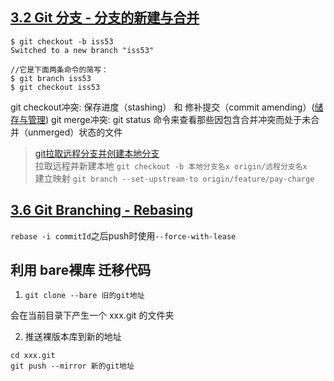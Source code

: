 ## [3.2 Git 分支 - 分支的新建与合并](https://git-scm.com/book/zh/v2/Git-%E5%88%86%E6%94%AF-%E5%88%86%E6%94%AF%E7%9A%84%E6%96%B0%E5%BB%BA%E4%B8%8E%E5%90%88%E5%B9%B6)
```
$ git checkout -b iss53
Switched to a new branch "iss53"

//它是下面两条命令的简写：
$ git branch iss53
$ git checkout iss53
```
git checkout冲突: 保存进度（stashing） 和 修补提交（commit amending）([储存与管理](https://git-scm.com/book/zh/v2/ch00/r_git_stashing))
git merge冲突: git status 命令来查看那些因包含合并冲突而处于未合并（unmerged）状态的文件

> [git拉取远程分支并创建本地分支](https://blog.csdn.net/tterminator/article/details/52225720)  
> 拉取远程并新建本地 `git checkout -b 本地分支名x origin/远程分支名x`  
> 建立映射 `git branch --set-upstream-to origin/feature/pay-charge`

## [3.6 Git Branching - Rebasing](https://git-scm.com/book/en/v2/Git-Branching-Rebasing)
`rebase -i commitId`之后push时使用`--force-with-lease`


## 利用 bare裸库 迁移代码
1. `git clone --bare 旧的git地址`  

会在当前目录下产生一个 xxx.git 的文件夹
  
2. 推送裸版本库到新的地址
```
cd xxx.git
git push --mirror 新的git地址
```
